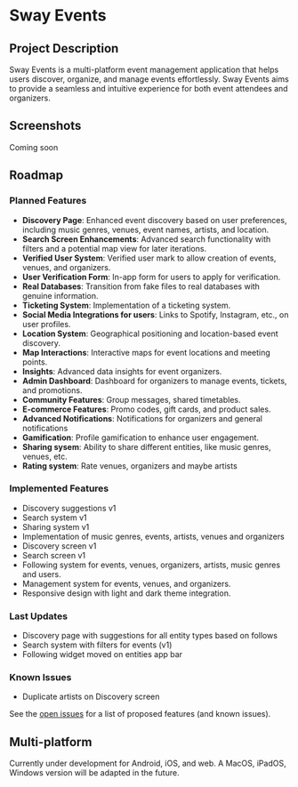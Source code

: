 # Sway Events

## Project Description
Sway Events is a multi-platform event management application that helps users discover, organize, and manage events effortlessly. Sway Events aims to provide a seamless and intuitive experience for both event attendees and organizers.

## Screenshots
Coming soon

## Roadmap

### Planned Features
* **Discovery Page**: Enhanced event discovery based on user preferences, including music genres, venues, event names, artists, and location.
* **Search Screen Enhancements**: Advanced search functionality with filters and a potential map view for later iterations.
* **Verified User System**: Verified user mark to allow creation of events, venues, and organizers.
* **User Verification Form**: In-app form for users to apply for verification.
* **Real Databases**: Transition from fake files to real databases with genuine information.
* **Ticketing System**: Implementation of a ticketing system.
* **Social Media Integrations for users**: Links to Spotify, Instagram, etc., on user profiles.
* **Location System**: Geographical positioning and location-based event discovery.
* **Map Interactions**: Interactive maps for event locations and meeting points.
* **Insights**: Advanced data insights for event organizers.
* **Admin Dashboard**: Dashboard for organizers to manage events, tickets, and promotions.
* **Community Features**: Group messages, shared timetables.
* **E-commerce Features**: Promo codes, gift cards, and product sales.
* **Advanced Notifications**: Notifications for organizers and general notifications
* **Gamification**: Profile gamification to enhance user engagement.
* **Sharing sysem**: Ability to share different entities, like music genres, venues, etc.
* **Rating system**: Rate venues, organizers and maybe artists

### Implemented Features
* Discovery suggestions v1
* Search system v1 
* Sharing system v1
* Implementation of music genres, events, artists, venues and organizers
* Discovery screen v1
* Search screen v1
* Following system for events, venues, organizers, artists, music genres and users.
* Management system for events, venues, and organizers.
* Responsive design with light and dark theme integration.

### Last Updates
* Discovery page with suggestions for all entity types based on follows
* Search system with filters for events (v1)
* Following widget moved on entities app bar

### Known Issues
* Duplicate artists on Discovery screen

See the [open issues](https://github.com/Sway/Sway-Events/issues) for a list of proposed features (and known issues).

## Multi-platform
Currently under development for Android, iOS, and web. A MacOS, iPadOS, Windows version will be adapted in the future.
